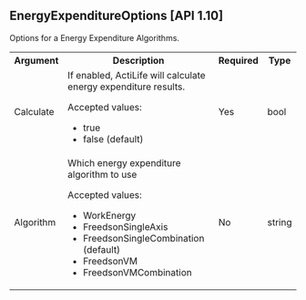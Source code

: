 ## EnergyExpenditureOptions [API 1.10]

Options for a Energy Expenditure Algorithms.

<table>
  <tr>
    <th>Argument</th>
    <th>Description</th>
    <th>Required</th>
    <th>Type</th>
  </tr>
  <tr>
    <td>Calculate</td>
    <td>If enabled, ActiLife will calculate energy expenditure results.
        <p>Accepted values:</p>
        <ul>
            <li>true</li>
            <li>false (default)</li>
		</ul>
    </td>
    <td>Yes</td>
    <td>bool</td>
  </tr>
  <tr>
    <td>Algorithm</td>
    <td>Which energy expenditure algorithm to use
        <p>Accepted values:</p>
        <ul>
            <li>WorkEnergy</li>
            <li>FreedsonSingleAxis</li>
            <li>FreedsonSingleCombination (default)</li>
            <li>FreedsonVM</li>
            <li>FreedsonVMCombination</li>
		</ul>
    </td>
    <td>No</td>
    <td>string</td>
  </tr>
</table>
